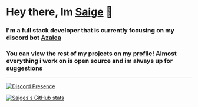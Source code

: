 # Hey there, Im [Saige]() 👋

### I'm a full stack developer that is currently focusing on my discord bot [Azalea](https://github.com/Saigeie/Azalea)

### You can view the rest of my projects on my [profile](https://github.com/Saigeie)! Almost everything i work on is open source and im always up for suggestions

---

[![Discord Presence](https://lanyard.cnrad.dev/api/462936117596127232)](https://discord.com/users/462936117596127232)

[![Saiges's GitHub stats](https://github-readme-stats.vercel.app/api?username=saigeie&show_icons=true&theme=dracula)](https://github.com/anuraghazra/github-readme-stats)
